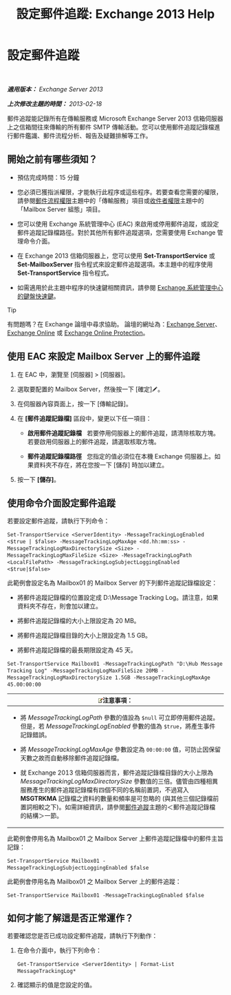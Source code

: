 ﻿---
title: '設定郵件追蹤: Exchange 2013 Help'
TOCTitle: 設定郵件追蹤
ms:assetid: 50eb5213-cf27-4179-b427-38d751ee4a70
ms:mtpsurl: https://technet.microsoft.com/zh-tw/library/Aa997984(v=EXCHG.150)
ms:contentKeyID: 51409193
ms.date: 01/04/2018
mtps_version: v=EXCHG.150
ms.translationtype: HT
---

# 設定郵件追蹤

 

_**適用版本：** Exchange Server 2013_

_**上次修改主題的時間：** 2013-02-18_

郵件追蹤能記錄所有在傳輸服務或 Microsoft Exchange Server 2013 信箱伺服器上之信箱間往來傳輸的所有郵件 SMTP 傳輸活動。您可以使用郵件追蹤記錄檔進行郵件鑑識、郵件流程分析、報告及疑難排解等工作。

## 開始之前有哪些須知？

  - 預估完成時間：15 分鐘

  - 您必須已獲指派權限，才能執行此程序或這些程序。若要查看您需要的權限，請參閱[郵件流程權限](mail-flow-permissions-exchange-2013-help.md)主題中的「傳輸服務」項目或[收件者權限](recipients-permissions-exchange-2013-help.md)主題中的「Mailbox Server 組態」項目。

  - 您可以使用 Exchange 系統管理中心 (EAC) 來啟用或停用郵件追蹤，或設定郵件追蹤記錄檔路徑。對於其他所有郵件追蹤選項，您需要使用 Exchange 管理命令介面。

  - 在 Exchange 2013 信箱伺服器上，您可以使用 **Set-TransportService** 或 **Set-MailboxServer** 指令程式來設定郵件追蹤選項。本主題中的程序使用 **Set-TransportService** 指令程式。

  - 如需適用於此主題中程序的快速鍵相關資訊，請參閱 [Exchange 系統管理中心的鍵盤快速鍵](keyboard-shortcuts-in-the-exchange-admin-center-exchange-online-protection-help.md)。


> [!TIP]  
> 有問題嗎？在 Exchange 論壇中尋求協助。 論壇的網址為：<a href="https://go.microsoft.com/fwlink/p/?linkid=60612">Exchange Server</a>、 <a href="https://go.microsoft.com/fwlink/p/?linkid=267542">Exchange Online</a> 或 <a href="https://go.microsoft.com/fwlink/p/?linkid=285351">Exchange Online Protection</a>。




## 使用 EAC 來設定 Mailbox Server 上的郵件追蹤

1.  在 EAC 中，瀏覽至 \[伺服器\] \> \[伺服器\]。

2.  選取要配置的 Mailbox Server，然後按一下 \[確定\]![編輯圖示](images/JJ218640.6f53ccb2-1f13-4c02-bea0-30690e6ea71d(EXCHG.150).gif "編輯圖示")。

3.  在伺服器內容頁面上，按一下 \[傳輸記錄\]。

4.  在 **\[郵件追蹤記錄檔\]** 區段中，變更以下任一項目：
    
      - **啟用郵件追蹤記錄檔**   若要停用伺服器上的郵件追蹤，請清除核取方塊。若要啟用伺服器上的郵件追蹤，請選取核取方塊。
    
      - **郵件追蹤記錄檔路徑**   您指定的值必須位在本機 Exchange 伺服器上。如果資料夾不存在，將在您按一下 \[儲存\] 時加以建立。

5.  按一下 **\[儲存\]**。

## 使用命令介面設定郵件追蹤

若要設定郵件追蹤，請執行下列命令：

    Set-TransportService <ServerIdentity> -MessageTrackingLogEnabled <$true | $false> -MessageTrackingLogMaxAge <dd.hh:mm:ss> -MessageTrackingLogMaxDirectorySize <Size> -MessageTrackingLogMaxFileSize <Size> -MessageTrackingLogPath <LocalFilePath> -MessageTrackingLogSubjectLoggingEnabled <$true|$false>

此範例會設定名為 Mailbox01 的 Mailbox Server 的下列郵件追蹤記錄檔設定：

  -  將郵件追蹤記錄檔的位置設定成 D:\\Message Tracking Log。請注意，如果資料夾不存在，則會加以建立。

  -  將郵件追蹤記錄檔的大小上限設定為 20 MB。

  -  將郵件追蹤記錄檔目錄的大小上限設定為 1.5 GB。

  -  將郵件追蹤記錄檔的最長期限設定為 45 天。

<!-- end list -->

    Set-TransportService Mailbox01 -MessageTrackingLogPath "D:\Hub Message Tracking Log" -MessageTrackingLogMaxFileSize 20MB -MessageTrackingLogMaxDirectorySize 1.5GB -MessageTrackingLogMaxAge 45.00:00:00

<table>
<colgroup>
<col style="width: 100%" />
</colgroup>
<thead>
<tr class="header">
<th><img src="images/Bb124558.note(EXCHG.150).gif" title="注意事項" alt="注意事項" />注意事項：</th>
</tr>
</thead>
<tbody>
<tr class="odd">
<td><ul>
<li><p>將 <em>MessageTrackingLogPath</em> 參數的值設為 <code>$null</code> 可立即停用郵件追蹤。但是，若 <em>MessageTrackingLogEnabled</em> 參數的值為 <code>$true</code>，將產生事件記錄錯誤。</p></li>
<li><p>將 <em>MessageTrackingLogMaxAge</em> 參數設定為 <code>00:00:00</code> 值，可防止因保留天數之故而自動移除郵件追蹤記錄檔。</p></li>
<li><p>就 Exchange 2013 信箱伺服器而言，郵件追蹤記錄檔目錄的大小上限為 <em>MessageTrackingLogMaxDirectorySize</em> 參數值的三倍。儘管由四種相異服務產生的郵件追蹤記錄檔有四個不同的名稱前置詞，不過寫入 <strong>MSGTRKMA</strong> 記錄檔之資料的數量和頻率是可忽略的 (與其他三個記錄檔前置詞相較之下)。如需詳細資訊，請參閱<a href="message-tracking-exchange-2013-help.md">郵件追蹤</a>主題的＜郵件追蹤記錄檔的結構＞一節。</p></li>
</ul></td>
</tr>
</tbody>
</table>


此範例會停用名為 Mailbox01 之 Mailbox Server 上郵件追蹤記錄檔中的郵件主旨記錄：

    Set-TransportService Mailbox01 -MessageTrackingLogSubjectLoggingEnabled $false

此範例會停用名為 Mailbox01 之 Mailbox Server 上的郵件追蹤：

    Set-TransportService Mailbox01 -MessageTrackingLogEnabled $false

## 如何才能了解這是否正常運作？

若要確認您是否已成功設定郵件追蹤，請執行下列動作：

1.  在命令介面中，執行下列命令：
    
        Get-TransportService <ServerIdentity> | Format-List MessageTrackingLog*

2.  確認顯示的值是您設定的值。

